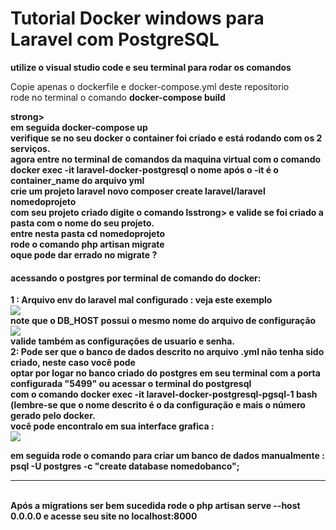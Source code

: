 <h1> Tutorial Docker windows para Laravel com PostgreSQL </h1>
<strong>utilize o visual studio code e seu terminal para rodar os comandos</strong></br>
<p>Copie apenas o dockerfile e docker-compose.yml deste repositorio </br> 
rode no terminal o comando <strong>docker-compose build</p>strong> </br>
em seguida <strong>docker-compose up</strong></br>
verifique se no seu docker o container foi criado e está rodando com os 2 serviços.</br>
agora entre no terminal de comandos da maquina virtual com o comando </br>
<strong>docker exec -it laravel-docker-postgresql</strong> o nome após o -it é o container_name do arquivo yml</br>
crie um projeto laravel novo <strong>composer create laravel/laravel nomedoprojeto</strong>  </br>
com seu projeto criado digite o comando <strong>ls</strong>strong> e valide se foi criado a pasta com o nome do seu projeto.</br>
entre nesta pasta <strong>cd nomedoprojeto</strong> </br>
rode o comando <strong>php artisan migrate</strong></br>
oque pode dar errado no migrate ? </br>
<h4>acessando o postgres por terminal de comando do docker:</h4>
1 : Arquivo env do laravel mal configurado : veja este exemplo </br>
<img src="https://github.com/waltereidi/Docker-tutorial-laravel_postgresql/assets/6370415/778dc1e8-fcc7-4859-9730-cf71384eac7f"></br>
note que o DB_HOST possui o mesmo nome do arquivo de configuração </br>
<img src="https://github.com/waltereidi/Docker-tutorial-laravel_postgresql/assets/6370415/aad334f0-86b4-428f-baf7-c45c3e24ddae"></br>
valide também as configurações de usuario e senha.</br>
2: Pode ser que o banco de dados descrito no arquivo .yml não tenha sido criado, neste caso você pode </br>
optar por logar no banco criado do postgres em seu terminal com a porta configurada "5499" ou acessar o terminal do postgresql </br>
com o comando <strong>docker exec -it laravel-docker-postgresql-pgsql-1 bash</strong> (lembre-se que o nome descrito é o da configuração e mais o número gerado pelo docker.</br>
você pode encontralo em sua interface grafica : </br>
<img src="https://github.com/waltereidi/Docker-tutorial-laravel_postgresql/assets/6370415/e2871b55-6e29-4e7a-b1ca-2741028a61e2"></br>

em seguida rode o comando para criar um banco de dados manualmente : 
psql -U postgres -c "create database nomedobanco";

<hr>
</br>
Após a migrations ser bem sucedida rode o <strong>php artisan serve --host 0.0.0.0</strong> e acesse seu site no localhost:8000 


